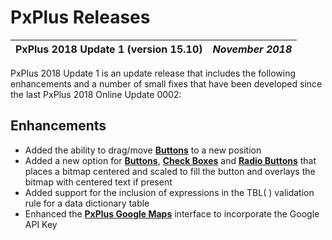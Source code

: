 # PxPlus Releases

**PxPlus 2018 Update 1 (version 15.10)** |  **_November 2018_**  
---|---  
  
PxPlus 2018 Update 1 is an update release that includes the following enhancements and a number of small fixes that have been developed since the last PxPlus 2018 Online Update 0002:

## Enhancements

  * Added the ability to drag/move **[Buttons](../directives/button.htm#Mark25)** to a new position
  * Added a new option for **[Buttons](../directives/button.htm#Mark24)**, **[Check Boxes](../directives/check_box.htm#Mark27)** and **[Radio Buttons](../directives/radio_button.htm#Mark26)** that places a bitmap centered and scaled to fill the button and overlays the bitmap with centered text if present
  * Added support for the inclusion of expressions in the TBL( ) validation rule for a data dictionary table
  * Enhanced the **[PxPlus Google Maps](../Extended%20NOMADS%20Objects/Google%20Maps%20Interface/Google%20Maps%20Interface%20Overview.md)** interface to incorporate the Google API Key


